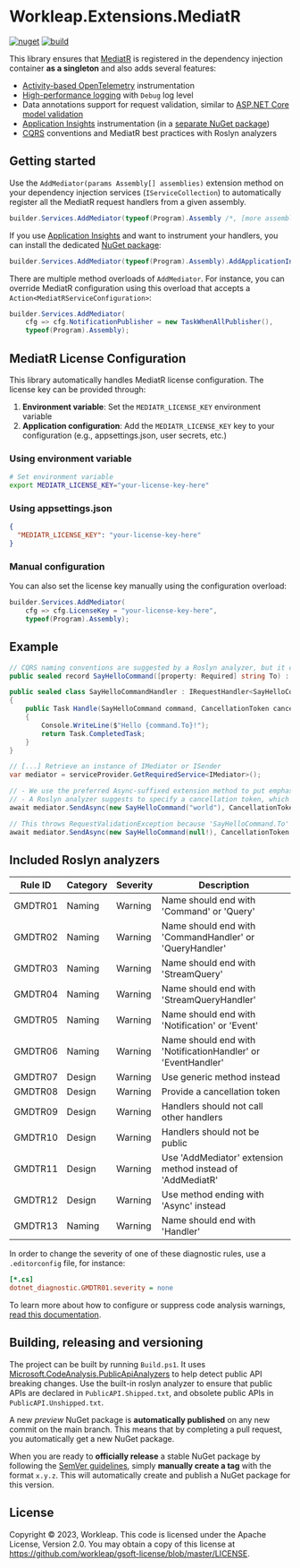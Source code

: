 # Workleap.Extensions.MediatR

[![nuget](https://img.shields.io/nuget/v/Workleap.Extensions.MediatR.svg?logo=nuget)](https://www.nuget.org/packages/Workleap.Extensions.MediatR/)
[![build](https://img.shields.io/github/actions/workflow/status/workleap/wl-extensions-mediatr/publish.yml?logo=github&branch=main)](https://github.com/workleap/wl-extensions-mediatr/actions/workflows/publish.yml)

This library ensures that [MediatR](https://github.com/jbogard/MediatR) is registered in the dependency injection container **as a singleton** and also adds several features:

* [Activity-based OpenTelemetry](https://learn.microsoft.com/en-us/dotnet/core/diagnostics/distributed-tracing-instrumentation-walkthroughs) instrumentation
* [High-performance logging](https://learn.microsoft.com/en-us/dotnet/core/extensions/logger-message-generator) with `Debug` log level
* Data annotations support for request validation, similar to [ASP.NET Core model validation](https://learn.microsoft.com/en-us/aspnet/core/mvc/models/validation)
* [Application Insights](https://learn.microsoft.com/en-us/azure/azure-monitor/app/app-insights-overview?tabs=net) instrumentation (in a [separate NuGet package](https://www.nuget.org/packages/Workleap.Extensions.MediatR.ApplicationInsights/))
* [CQRS](https://microservices.io/patterns/data/cqrs.html) conventions and MediatR best practices with Roslyn analyzers


## Getting started

Use the `AddMediator(params Assembly[] assemblies)` extension method on your dependency injection services (`IServiceCollection`) to automatically register all the MediatR request handlers from a given assembly.

```csharp
builder.Services.AddMediator(typeof(Program).Assembly /*, [more assemblies...] */);
```

If you use [Application Insights](https://learn.microsoft.com/en-us/azure/azure-monitor/app/app-insights-overview?tabs=net) and want to instrument your handlers, you can install the dedicated [NuGet package](https://www.nuget.org/packages/Workleap.Extensions.MediatR.ApplicationInsights/):

```csharp
builder.Services.AddMediator(typeof(Program).Assembly).AddApplicationInsights();
```

There are multiple method overloads of `AddMediator`. For instance, you can override MediatR configuration using this overload that accepts a `Action<MediatRServiceConfiguration>`:

```csharp
builder.Services.AddMediator(
    cfg => cfg.NotificationPublisher = new TaskWhenAllPublisher(),
    typeof(Program).Assembly);
```

## MediatR License Configuration

This library automatically handles MediatR license configuration. The license key can be provided through:

1. **Environment variable**: Set the `MEDIATR_LICENSE_KEY` environment variable
2. **Application configuration**: Add the `MEDIATR_LICENSE_KEY` key to your configuration (e.g., appsettings.json, user secrets, etc.)

### Using environment variable

```bash
# Set environment variable
export MEDIATR_LICENSE_KEY="your-license-key-here"
```

### Using appsettings.json

```json
{
  "MEDIATR_LICENSE_KEY": "your-license-key-here"
}
```

### Manual configuration

You can also set the license key manually using the configuration overload:

```csharp
builder.Services.AddMediator(
    cfg => cfg.LicenseKey = "your-license-key-here",
    typeof(Program).Assembly);
```

## Example

```csharp
// CQRS naming conventions are suggested by a Roslyn analyzer, but it can be disabled
public sealed record SayHelloCommand([property: Required] string To) : IRequest;

public sealed class SayHelloCommandHandler : IRequestHandler<SayHelloCommand>
{
    public Task Handle(SayHelloCommand command, CancellationToken cancellationToken)
    {
        Console.WriteLine($"Hello {command.To}!");
        return Task.CompletedTask;
    }
}

// [...] Retrieve an instance of IMediator or ISender
var mediator = serviceProvider.GetRequiredService<IMediator>();

// - We use the preferred Async-suffixed extension method to put emphasis on the asynchronous aspect of MediatR
// - A Roslyn analyzer suggests to specify a cancellation token, which is most of the time forgotten by developers
await mediator.SendAsync(new SayHelloCommand("world"), CancellationToken.None);

// This throws RequestValidationException because 'SayHelloCommand.To' is marked as required
await mediator.SendAsync(new SayHelloCommand(null!), CancellationToken.None);
```


## Included Roslyn analyzers

| Rule ID | Category | Severity | Description                                                  |
|---------|----------|----------|--------------------------------------------------------------|
| GMDTR01 | Naming   | Warning  | Name should end with 'Command' or 'Query'                    |
| GMDTR02 | Naming   | Warning  | Name should end with 'CommandHandler' or 'QueryHandler'      |
| GMDTR03 | Naming   | Warning  | Name should end with 'StreamQuery'                           |
| GMDTR04 | Naming   | Warning  | Name should end with 'StreamQueryHandler'                    |
| GMDTR05 | Naming   | Warning  | Name should end with 'Notification' or 'Event'               |
| GMDTR06 | Naming   | Warning  | Name should end with 'NotificationHandler' or 'EventHandler' |
| GMDTR07 | Design   | Warning  | Use generic method instead                                   |
| GMDTR08 | Design   | Warning  | Provide a cancellation token                                 |
| GMDTR09 | Design   | Warning  | Handlers should not call other handlers                      |
| GMDTR10 | Design   | Warning  | Handlers should not be public                                |
| GMDTR11 | Design   | Warning  | Use 'AddMediator' extension method instead of 'AddMediatR'   |
| GMDTR12 | Design   | Warning  | Use method ending with 'Async' instead                       |
| GMDTR13 | Naming   | Warning  | Name should end with 'Handler'                               |

In order to change the severity of one of these diagnostic rules, use a `.editorconfig` file, for instance:
```ini
[*.cs]
dotnet_diagnostic.GMDTR01.severity = none
```
To learn more about how to configure or suppress code analysis warnings, [read this documentation](https://learn.microsoft.com/en-us/dotnet/fundamentals/code-analysis/suppress-warnings). 


## Building, releasing and versioning

The project can be built by running `Build.ps1`. It uses [Microsoft.CodeAnalysis.PublicApiAnalyzers](https://github.com/dotnet/roslyn-analyzers/blob/main/src/PublicApiAnalyzers/PublicApiAnalyzers.Help.md) to help detect public API breaking changes. Use the built-in roslyn analyzer to ensure that public APIs are declared in `PublicAPI.Shipped.txt`, and obsolete public APIs in `PublicAPI.Unshipped.txt`.

A new *preview* NuGet package is **automatically published** on any new commit on the main branch. This means that by completing a pull request, you automatically get a new NuGet package.

When you are ready to **officially release** a stable NuGet package by following the [SemVer guidelines](https://semver.org/), simply **manually create a tag** with the format `x.y.z`. This will automatically create and publish a NuGet package for this version.


## License

Copyright © 2023, Workleap. This code is licensed under the Apache License, Version 2.0. You may obtain a copy of this license at https://github.com/workleap/gsoft-license/blob/master/LICENSE.
